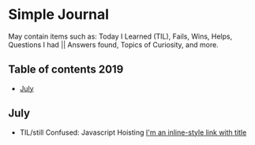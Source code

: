 # Simple Journal
May contain items such as: Today I Learned (TIL), Fails, Wins, Helps, Questions I had || Answers found, Topics of Curiosity, and more. 


## Table of contents 2019
- [July](#july)


## July
- TIL/still Confused: Javascript Hoisting [I'm an inline-style link with title](https://scotch.io/tutorials/understanding-hoisting-in-javascript "Undestanding Hoisting in Javascript") 


